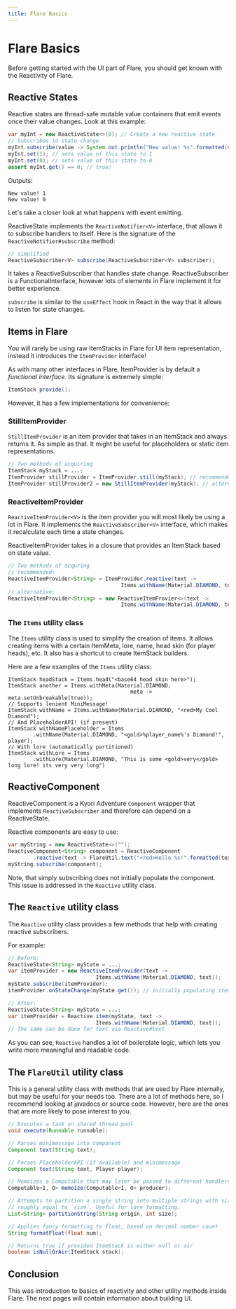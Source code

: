 ```yaml
---
title: Flare Basics
---
```


# Flare Basics

Before getting started with the UI part of Flare, you should get known with 
the Reactivity of Flare.

## Reactive States

Reactive states are thread-safe mutable value containers that emit events once their
value changes. Look at this example:

```java
var myInt = new ReactiveState<>(0); // Create a new reactive state
// Subscribes to state change   
myInt.subscribe(value -> System.out.println("New value! %s".formatted(value)));    
myInt.set(1); // sets value of this state to 1
myInt.set(0); // sets value of this state to 0
assert myInt.get() == 0; // true!
```

Outputs:

```
New value! 1
New value! 0
```

Let's take a closer look at what happens with event emitting.

ReactiveState implements the `ReactiveNotifier<V>` interface, 
that allows it to subscribe handlers to itself.
Here is the signature of the `ReactiveNotifier#subscribe` method:
```java
// simplified 
ReactiveSubscriber<V> subscribe(ReactiveSubscriber<V> subscriber);
```

It takes a ReactiveSubscriber that handles state change.
ReactiveSubscriber is a FunctionalInterface, however lots of elements in 
Flare implement it for better experience.

`subscribe` is similar to the `useEffect` hook in React in the way that it allows to listen
for state changes.

## Items in Flare

You will rarely be using raw ItemStacks in Flare for UI item representation,
instead it introduces the `ItemProvider` interface!

As with many other interfaces in Flare, ItemProvider is by default a *functional interface*. Its
signature is extremely simple:

```java
ItemStack provide();
```

However, it has a few implementations for convenience:

### StillItemProvider
`StillItemProvider` is an item provider that takes in an ItemStack and always returns it. 
As simple as that. It might be useful for placeholders or static item representations.

```java
// Two methods of acquiring
ItemStack myStack = ...;
ItemProvider stillProvider = ItemProvider.still(myStack); // recommended
ItemProvider stillProvider2 = new StillItemProvider(myStack); // alternative
```

### ReactiveItemProvider
`ReactiveItemProvider<V>` is the item provider you will most likely be using a lot in Flare.
It implements the `ReactiveSubscriber<V>` interface, which makes it recalculate each time a state changes.

ReactiveItemProvider takes in a closure that provides an ItemStack based on state value.

```java
// Two methods of acquring
// recommended:
ReactiveItemProvider<String> = ItemProvider.reactive(text ->
                                    Items.withName(Material.DIAMOND, text));
// alternative:
ReactiveItemProvider<String> = new ReactiveItemProvier<>(text -> 
                                    Items.withName(Material.DIAMOND, text));

```

### The `Items` utility class
The `Items` utility class is used to simplify the creation of items. It allows creating items
with a certain ItemMeta, lore, name, head skin (for player heads), etc. It also has a shortcut
to create ItemStack builders.

Here are a few examples of the `Items` utility class:

```
ItemStack headStack = Items.head("<base64 head skin here>");
ItemStack another = Items.withMeta(Material.DIAMOND,
                                       meta -> meta.setUnbreakable(true));
// Supports lenient MiniMessage!
ItemStack withName = Items.withName(Material.DIAMOND, "<red>My Cool Diamond"); 
// And PlaceholderAPI! (if present)
ItemStack withNamePlaceholder = Items
        .withName(Material.DIAMOND, "<gold>%player_name%'s Diamond!", player);
// With lore (automatically partitioned)
ItemStack withLore = Items
        .withLore(Material.DIAMOND, "This is some <gold>very</gold> long lore! its very very long")
```

## ReactiveComponent

ReactiveComponent is a Kyori Adventure `Component` wrapper that implements 
`ReactiveSubscriber` and therefore can depend on a ReactiveState.

Reactive components are easy to use:

```java
var myString = new ReactiveState<>("");
ReactiveComponent<String> component = ReactiveComponent
        .reactive(text -> FlareUtil.text("<red>Hello %s!".formatted(text)));
myString.subscribe(component);
```

Note, that simply subscribing does not initially populate the component.
This issue is addressed in the `Reactive` utility class.

## The `Reactive` utility class

The `Reactive` utility class provides a few methods that help with creating
reactive subscribers.

For example:

```java
// Before:
ReactiveState<String> myState = ...;
var itemProvider = new ReactiveItemProvider(text -> 
                            Items.withName(Material.DIAMOND, text));
myState.subscribe(itemProvider);
itemProvider.onStateChange(myState.get()); // initially populating item data

// After:
ReactiveState<String> myState = ...;
var itemProvider = Reactive.item(myState, text ->
                            Items.withName(Material.DIAMOND, text));
// The same can be done for text via Reactive#text
```

As you can see, `Reactive` handles a lot of boilerplate logic, which lets
you write more meaningful and readable code.

## The `FlareUtil` utility class
This is a general utility class with methods that are used by Flare internally, but may
be useful for your needs too. There are a lot of methods here, so I recommend looking at javadocs
or source code. However, here are the ones that are more likely to pose interest to you.

```java
// Executes a task on shared thread pool
void execute(Runnable runnable); 

// Parses minimessage into component
Component text(String text); 

// Parses PlaceholderAPI (if available) and minimessage
Component text(String text, Player player); 

// Memoizes a Computable that may later be passed to different handlers
Computable<I, O> memoize(Computable<I, O> producer);

// Attempts to partition a single string into multiple strings with size
// roughly equal to `size`. Useful for lore formatting.
List<String> partitionString(String origin, int size);

// Applies fancy formatting to float, based on decimal number count
String formatFloat(float num);

// Returns true if provided ItemStack is either null or air
boolean isNullOrAir(ItemStack stack);
```

## Conclusion

This was introduction to basics of reactivity and other utility methods inside Flare. The
next pages will contain information about building UI.